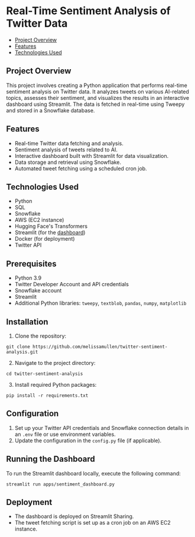 # Real-Time Sentiment Analysis of Twitter Data


- [Project Overview](#project-overview)
- [Features](#features)
- [Technologies Used](#technologies-used)


## Project Overview
This project involves creating a Python application that performs real-time sentiment analysis on Twitter data. It analyzes tweets on various AI-related topics, assesses their sentiment, and visualizes the results in an interactive dashboard using Streamlit. The data is fetched in real-time using Tweepy and stored in a Snowflake database.

## Features
- Real-time Twitter data fetching and analysis.
- Sentiment analysis of tweets related to AI.
- Interactive dashboard built with Streamlit for data visualization.
- Data storage and retrieval using Snowflake.
- Automated tweet fetching using a scheduled cron job.

## Technologies Used
- Python
- SQL
- Snowflake
- AWS (EC2 instance)
- Hugging Face's Transformers
- Streamlit (for the [dashboard](https://melissa-mullen-twitter-sentiment-analysis.streamlit.app/))
- Docker (for deployment)
- Twitter API

## Prerequisites
- Python 3.9
- Twitter Developer Account and API credentials
- Snowflake account
- Streamlit
- Additional Python libraries: `tweepy`, `textblob`, `pandas`, `numpy`, `matplotlib`

## Installation
1. Clone the repository:

`git clone https://github.com/melissamullen/twitter-sentiment-analysis.git`

2. Navigate to the project directory:

`cd twitter-sentiment-analysis`

3. Install required Python packages:

`pip install -r requirements.txt`


## Configuration
1. Set up your Twitter API credentials and Snowflake connection details in an `.env` file or use environment variables.
2. Update the configuration in the `config.py` file (if applicable).

## Running the Dashboard
To run the Streamlit dashboard locally, execute the following command:

`streamlit run apps/sentiment_dashboard.py`

## Deployment
- The dashboard is deployed on Streamlit Sharing.
- The tweet fetching script is set up as a cron job on an AWS EC2 instance.
